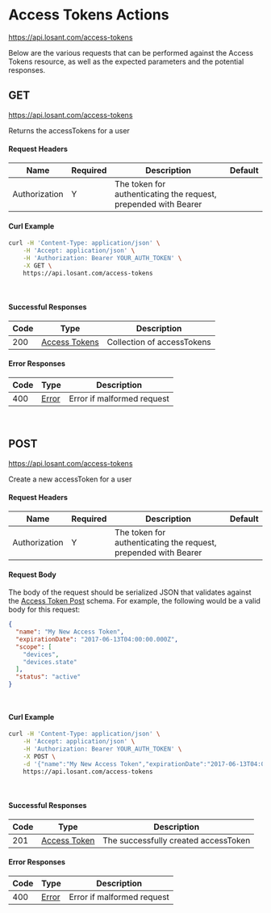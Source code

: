 # Access Tokens Actions

https://api.losant.com/access-tokens

Below are the various requests that can be performed against the
Access Tokens resource, as well as the expected
parameters and the potential responses.

## GET

https://api.losant.com/access-tokens

Returns the accessTokens for a user

#### Request Headers

| Name | Required | Description | Default |
| ---- | -------- | ----------- | ------- |
| Authorization | Y | The token for authenticating the request, prepended with Bearer | |

#### Curl Example

```bash
curl -H 'Content-Type: application/json' \
    -H 'Accept: application/json' \
    -H 'Authorization: Bearer YOUR_AUTH_TOKEN' \
    -X GET \
    https://api.losant.com/access-tokens
```
<br/>

#### Successful Responses

| Code | Type | Description |
| ---- | ---- | ----------- |
| 200 | [Access Tokens](schemas.md#access-tokens) | Collection of accessTokens |

#### Error Responses

| Code | Type | Description |
| ---- | ---- | ----------- |
| 400 | [Error](schemas.md#error) | Error if malformed request |

<br/>

## POST

https://api.losant.com/access-tokens

Create a new accessToken for a user

#### Request Headers

| Name | Required | Description | Default |
| ---- | -------- | ----------- | ------- |
| Authorization | Y | The token for authenticating the request, prepended with Bearer | |

#### Request Body

The body of the request should be serialized JSON that validates against
the [Access Token Post](schemas.md#access-token-post) schema.  For example, the following would be a
valid body for this request:

```json
{
  "name": "My New Access Token",
  "expirationDate": "2017-06-13T04:00:00.000Z",
  "scope": [
    "devices",
    "devices.state"
  ],
  "status": "active"
}
```
<small><br/></small>

#### Curl Example

```bash
curl -H 'Content-Type: application/json' \
    -H 'Accept: application/json' \
    -H 'Authorization: Bearer YOUR_AUTH_TOKEN' \
    -X POST \
    -d '{"name":"My New Access Token","expirationDate":"2017-06-13T04:00:00.000Z","scope":["devices","devices.state"],"status":"active"}' \
    https://api.losant.com/access-tokens
```
<br/>

#### Successful Responses

| Code | Type | Description |
| ---- | ---- | ----------- |
| 201 | [Access Token](schemas.md#access-token) | The successfully created accessToken |

#### Error Responses

| Code | Type | Description |
| ---- | ---- | ----------- |
| 400 | [Error](schemas.md#error) | Error if malformed request |

<br/>

